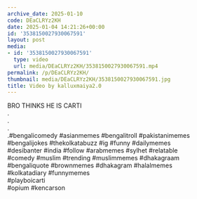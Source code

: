 ```yaml
---
archive_date: 2025-01-10
code: DEaCLRYz2KH
date: 2025-01-04 14:21:26+00:00
id: '3538150027930067591'
layout: post
media:
- id: '3538150027930067591'
  type: video
  url: media/DEaCLRYz2KH/3538150027930067591.mp4
permalink: /p/DEaCLRYz2KH/
thumbnail: media/DEaCLRYz2KH/3538150027930067591.jpg
title: Video by kalluxmaiya2.0
---
```


BRO THINKS HE IS CARTI   
.  
.  
.  
.#bengalicomedy #asianmemes #bengalitroll #pakistanimemes  
#bengalijokes #thekolkatabuzz #ig #funny #dailymemes  
#desibanter #india #follow #arabmemes #sylhet #relatable  
#comedy #muslim #trending #muslimmemes #dhakagraam  
#bengaliquote #brownmemes #dhakagram #halalmemes  
#kolkatadiary #funnymemes   
#playboicarti   
#opium #kencarson
